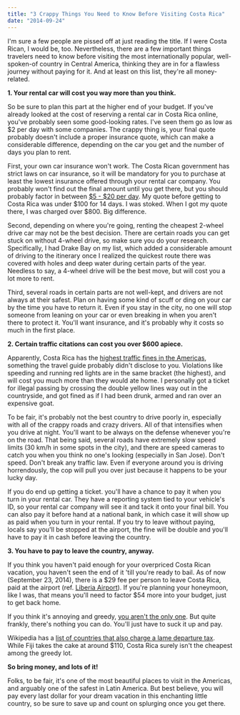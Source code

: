 ```yaml
---
title: "3 Crappy Things You Need to Know Before Visiting Costa Rica"
date: "2014-09-24"
---
```


I'm sure a few people are pissed off at just reading the title. If I were Costa Rican, I would be, too. Nevertheless, there are a few important things travelers need to know before visiting the most internationally popular, well-spoken-of country in Central America, thinking they are in for a flawless journey without paying for it. And at least on this list, they're all money-related.

<strong>1. Your rental car will cost you way more than you think.</strong>

So be sure to plan this part at the higher end of your budget. If you've already looked at the cost of reserving a rental car in Costa Rica online, you've probably seen some good-looking rates. I've seen them go as low as $2 per day with some companies. The crappy thing is, your final quote probably doesn't include a proper insurance quote, which can make a considerable difference, depending on the car you get and the number of days you plan to rent.

First, your own car insurance won't work. The Costa Rican government has strict laws on car insurance, so it will be mandatory for you to purchase at least the lowest insurance offered through your rental car company. You probably won't find out the final amount until you get there, but you should probably factor in between <a href="http://costa-rica-guide.com/CarRentalInsurance.html">$5 - $20 per day</a>. My quote before getting to Costa Rica was under $100 for 14 days. I was stoked. When I got my quote there, I was charged over $800. Big difference.

Second, depending on where you're going, renting the cheapest 2-wheel drive car may not be the best decision. There are certain roads you can get stuck on without 4-wheel drive, so make sure you do your research. Specifically, I had Drake Bay on my list, which added a considerable amount of driving to the itinerary once I realized the quickest route there was covered with holes and deep water during certain parts of the year. Needless to say, a 4-wheel drive will be the best move, but will cost you a lot more to rent.

Third, several roads in certain parts are not well-kept, and drivers are not always at their safest. Plan on having some kind of scuff or ding on your car by the time you have to return it. Even if you stay in the city, no one will stop someone from leaning on your car or even breaking in when you aren't there to protect it. You'll want insurance, and it's probably why it costs so much in the first place.

<strong>2. Certain traffic citations can cost you over $600 apiece.</strong>

Apparently, Costa Rica has the <a href="http://costa-rica-car-rental.autorent.cr/trafficfines/">highest traffic fines in the Americas</a>, something the travel guide probably didn't disclose to you. Violations like speeding and running red lights are in the same bracket (the highest), and will cost you much more than they would ate home. I personally got a ticket for illegal passing by crossing the double yellow lines way out in the countryside, and got fined as if I had been drunk, armed and ran over an expensive goat.

To be fair, it's probably not the best country to drive poorly in, especially with all of the crappy roads and crazy drivers. All of that intensifies when you drive at night. You'll want to be always on the defense whenever you're on the road. That being said, several roads have extremely slow speed limits (30 km/h in some spots in the city), and there are speed cameras to catch you when you think no one's looking (especially in San Jose). Don't speed. Don't break any traffic law. Even if everyone around you is driving horrendously, the cop will pull you over just because it happens to be your lucky day.

If you do end up getting a ticket. you'll have a chance to pay it when you turn in your rental car. They have a reporting system tied to your vehicle's ID, so your rental car company will see it and tack it onto your final bill. You can also pay it before hand at a national bank, in which case it will show up as paid when you turn in your rental. If you try to leave without paying, locals say you'll be stopped at the airport, the fine will be double and you'll have to pay it in cash before leaving the country.

<strong>3. You have to pay to leave the country, anyway.</strong>

If you think you haven't paid enough for your overpriced Costa Rican vacation, you haven't seen the end of it 'till you're ready to bail. As of now (September 23, 2014), there is a $29 fee per person to leave Costa Rica, paid at the airport (ref. <a href="http://www.liberiacostaricaairport.net/Entry_Exit_Requirements.html">Liberia Airport</a>). If you're planning your honeymoon, like I was, that means you'll need to factor $54 more into your budget, just to get back home.

If you think it's annoying and greedy, <a href="http://travelogue.travelvice.com/peru/airport-departure-tax-is-a-greedy-annoyance/">you aren't the only one</a>. But quite frankly, there's nothing you can do. You'll just have to suck it up and pay.

Wikipedia has a <a href="http://en.wikipedia.org/wiki/Departure_tax">list of countries that also charge a lame departure tax</a>. While Fiji takes the cake at around $110, Costa Rica surely isn't the cheapest among the greedy lot.

<strong>So bring money, and lots of it!</strong>

Folks, to be fair, it's one of the most beautiful places to visit in the Americas, and arguably one of the safest in Latin America. But best believe, you will pay every last dollar for your dream vacation in this enchanting little country, so be sure to save up and count on splurging once you get there.
